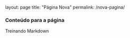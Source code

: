 layout: page
title: "Página Nova"
permalink: /nova-pagina/

### Conteúdo para a página

Treinando Markdown
